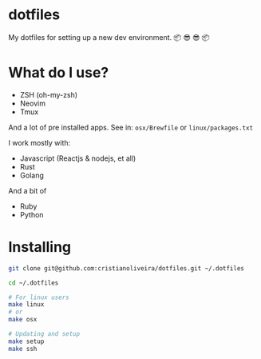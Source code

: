# dotfiles

My dotfiles for setting up a new dev environment. :package: :sunglasses: :sunglasses: :package:

# What do I use?

  - ZSH (oh-my-zsh)
  - Neovim 
  - Tmux

  And a lot of pre installed apps. See in: `osx/Brewfile` or `linux/packages.txt`

  I work mostly with:

  - Javascript (Reactjs & nodejs, et all)
  - Rust
  - Golang

  And a bit of

  - Ruby
  - Python

# Installing

```bash
git clone git@github.com:cristianoliveira/dotfiles.git ~/.dotfiles

cd ~/.dotfiles

# For linux users
make linux
# or
make osx

# Updating and setup
make setup
make ssh
```
